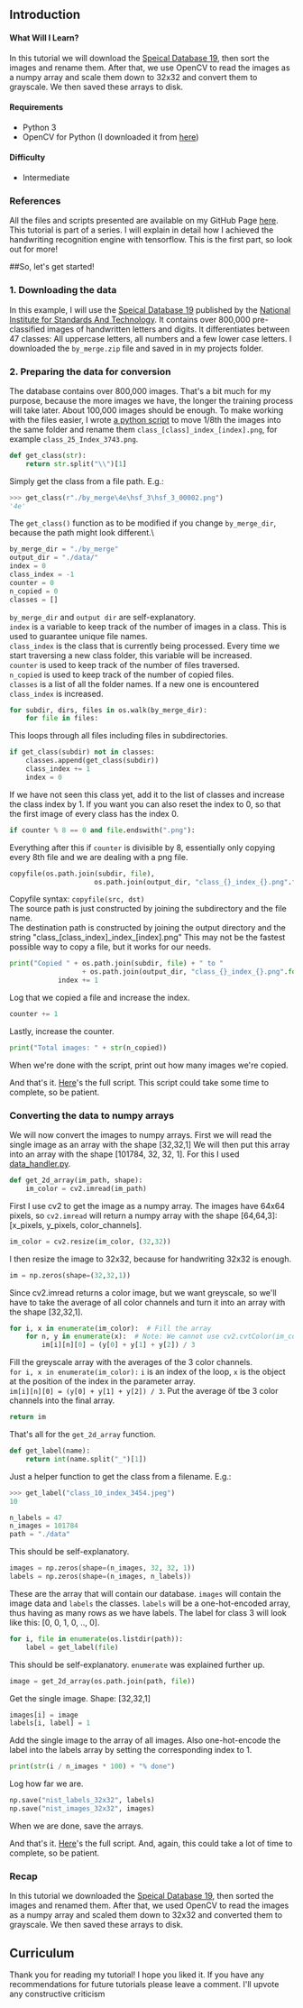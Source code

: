 ## Introduction

#### What Will I Learn?
In this tutorial we will download the [Speical Database 19](https://www.nist.gov/srd/nist-special-database-19), then sort
the images and rename them. After that, we use OpenCV to read the images as a numpy array and scale them down to 32x32
and convert them to grayscale. We then saved these arrays to disk.

#### Requirements

- Python 3
- OpenCV for Python (I downloaded it from [here](https://www.lfd.uci.edu/~gohlke/pythonlibs/#opencv))

#### Difficulty
- Intermediate

### References
All the files and scripts presented are available on my GitHub Page [here](https://github.com/frereit/TensorflowHandwritingRecognition).
This tutorial is part of a series. I will explain in detail how I achieved the handwriting recognition engine with 
tensorflow. This is the first part, so look out for more!

##So, let's get started!

### 1. Downloading the data
In this example, I will use the [Speical Database 19](https://www.nist.gov/srd/nist-special-database-19) published by 
the [National Institute for Standards And Technology](https://www.nist.gov/). It contains over 800,000 pre-classified 
images of handwritten letters and digits. It differentiates between 47 classes: All uppercase letters, all numbers and a 
few lower case letters. I downloaded the `by_merge.zip` file and saved in in my projects folder. 

### 2. Preparing the data for conversion
The database contains over 800,000 images. That's a bit much for my purpose, because the more images we have, the longer 
the training process will take later. About 100,000 images should be enough. To make working with the files easier, I 
wrote [a python script](https://github.com/frereit/TensorflowHandwritingRecognition/blob/master/rename_images.py) to 
move 1/8th the images into the same folder and rename them `class_[class]_index_[index].png`, for example 
`class_25_Index_3743.png`.
```python
def get_class(str):
    return str.split("\\")[1]
```
Simply get the class from a file path. E.g.:
```python
>>> get_class(r"./by_merge\4e\hsf_3\hsf_3_00002.png")
'4e'
```
The `get_class()` function as to be modified if you change `by_merge_dir`, because the path might look different.\
```python
by_merge_dir = "./by_merge"
output_dir = "./data/"
index = 0
class_index = -1
counter = 0
n_copied = 0
classes = []
``` 
`by_merge_dir` and `output dir` are self-explanatory.\
`index` is a variable to keep track of the number of images in a class. This is used to guarantee unique file names.\
`class_index` is the class that is currently being processed. Every time we start traversing a new class folder, this 
variable will be increased.\
`counter` is used to keep track of the number of files traversed.\
`n_copied` is used to keep track of the number of copied files.\
`classes` is a list of all the folder names. If a new one is encountered `class_index` is increased.

```python
for subdir, dirs, files in os.walk(by_merge_dir):
    for file in files:
```
This loops through all files including files in subdirectories.
```python
if get_class(subdir) not in classes:
    classes.append(get_class(subdir))
    class_index += 1
    index = 0
```
If we have not seen this class yet, add it to the list of classes and increase the class index by 1. If  you want you 
can also reset the index to 0, so that the first image of every class has the index 0.
```python
if counter % 8 == 0 and file.endswith(".png"):
```
Everything after this if `counter` is divisible by 8, essentially only copying every 8th file and we are dealing with a
png file.

```python
copyfile(os.path.join(subdir, file),
                     os.path.join(output_dir, "class_{}_index_{}.png".format(class_index, index)))
```
Copyfile syntax: `copyfile(src, dst)`\
The source path is just constructed by joining the subdirectory and the file name. \
The destination path is constructed by joining the output directory and the string "class_\[class_index]\_index_\[index].png"
This may not be the fastest possible way to copy a file, but it works for our needs. 

```python
print("Copied " + os.path.join(subdir, file) + " to "
                  + os.path.join(output_dir, "class_{}_index_{}.png".format(class_index, index))
            index += 1
```
Log that we copied a file and increase the index.   

```python
counter += 1
```
Lastly, increase the counter.

```python
print("Total images: " + str(n_copied))
```
When we're done with the script, print out how many images we're copied.

And that's it. [Here](https://github.com/frereit/TensorflowHandwritingRecognition/blob/master/rename_images.py)'s the 
full script. This script could take some time to complete, so be patient. 

### Converting the data to numpy arrays

We will now convert the images to numpy arrays. First we will read the single image as an array with the shape \[32,32,1]
We will then put this array into an array with the shape \[101784, 32, 32, 1]. For this I used 
[data_handler.py](https://github.com/frereit/TensorflowHandwritingRecognition/blob/master/data_handler.py).

```python
def get_2d_array(im_path, shape):
    im_color = cv2.imread(im_path)
```
First I use cv2 to get the image as a numpy array. The images have 64x64 pixels, so `cv2.imread` will return a numpy
array with the shape \[64,64,3]: \[x_pixels, y_pixels, color_channels]. 
```python
im_color = cv2.resize(im_color, (32,32))
```
I then resize the image to 32x32, because for handwriting 32x32 is enough. 
```python
im = np.zeros(shape=(32,32,1))
```
Since cv2.imread returns a color image, but we want greyscale, so we'll have to take the average of all color channels
and turn it into an array with the shape \[32,32,1]. 

```python
for i, x in enumerate(im_color):  # Fill the array
    for n, y in enumerate(x):  # Note: We cannot use cv2.cvtColor(im_color, cv2.COLOR_BGR2GRAY), because
        im[i][n][0] = (y[0] + y[1] + y[2]) / 3
```
Fill the greyscale array with the averages of the 3 color channels.\
`for i, x in enumerate(im_color):` `i` is an index of the loop, `x` is the object at the position of the index in the 
parameter array.\
`im[i][n][0] = (y[0] + y[1] + y[2]) / 3`. Put the average öf tbe 3 color channels into the final array.

```python
return im 
```
That's all for the `get_2d_array` function. 

```python
def get_label(name):
    return int(name.split("_")[1])
```
Just a helper function to get the class from a filename. E.g.: 
```python
>>> get_label("class_10_index_3454.jpeg")
10
```

```python
n_labels = 47
n_images = 101784
path = "./data"
```
This should be self-explanatory.

```python
images = np.zeros(shape=(n_images, 32, 32, 1))
labels = np.zeros(shape=(n_images, n_labels))
```
These are the array that will contain our database. `images` will contain the image data and `labels` the classes. 
`labels` will be a one-hot-encoded array, thus having as many rows as we have labels. The label for class 3 will look 
like this: \[0, 0, 1, 0, .., 0].  


```python
for i, file in enumerate(os.listdir(path)):
    label = get_label(file)
```
This should be self-explanatory. `enumerate` was explained further up.

```python
image = get_2d_array(os.path.join(path, file))
```
Get the single image. Shape: \[32,32,1]
```python
images[i] = image
labels[i, label] = 1
```
Add the single image to the array of all images. Also one-hot-encode the label into the labels array by setting the
corresponding index to 1. 

```python
print(str(i / n_images * 100) + "% done")
```
Log how far we are. 

```python
np.save("nist_labels_32x32", labels)
np.save("nist_images_32x32", images)
```
When we are done, save the arrays.

And that's it. [Here](https://github.com/frereit/TensorflowHandwritingRecognition/blob/master/data_handler.py)'s the 
full script. And, again, this could take a lot of time to complete, so be patient.

### Recap
In this tutorial we downloaded the [Speical Database 19](https://www.nist.gov/srd/nist-special-database-19), then sorted
the images and renamed them. After that, we used OpenCV to read the images as a numpy array and scaled them down to 32x32
and converted them to grayscale. We then saved these arrays to disk.


## Curriculum
Thank you for reading my tutorial! I hope you liked it. If you have any recommendations for future tutorials please
leave a comment. I'll upvote any constructive criticism
